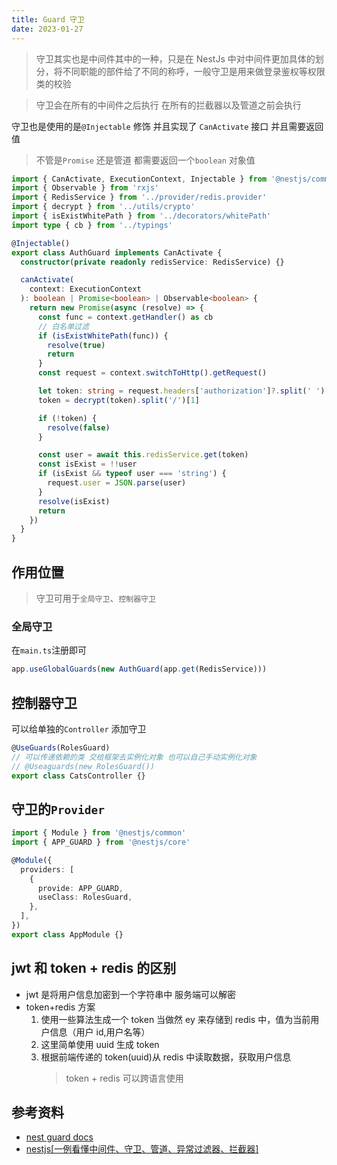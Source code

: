 ```yaml
---
title: Guard 守卫
date: 2023-01-27
---
```


> 守卫其实也是中间件其中的一种，只是在 NestJs 中对中间件更加具体的划分，将不同职能的部件给了不同的称呼，一般守卫是用来做登录鉴权等权限类的校验

> 守卫会在所有的中间件之后执行 在所有的拦截器以及管道之前会执行

守卫也是使用的是`@Injectable` 修饰 并且实现了 `CanActivate` 接口 并且需要返回值

> 不管是`Promise` 还是管道 都需要返回一个`boolean` 对象值

```ts
import { CanActivate, ExecutionContext, Injectable } from '@nestjs/common'
import { Observable } from 'rxjs'
import { RedisService } from '../provider/redis.provider'
import { decrypt } from '../utils/crypto'
import { isExistWhitePath } from '../decorators/whitePath'
import type { cb } from '../typings'

@Injectable()
export class AuthGuard implements CanActivate {
  constructor(private readonly redisService: RedisService) {}

  canActivate(
    context: ExecutionContext
  ): boolean | Promise<boolean> | Observable<boolean> {
    return new Promise(async (resolve) => {
      const func = context.getHandler() as cb
      // 白名单过滤
      if (isExistWhitePath(func)) {
        resolve(true)
        return
      }
      const request = context.switchToHttp().getRequest()

      let token: string = request.headers['authorization']?.split(' ')[1]
      token = decrypt(token).split('/')[1]

      if (!token) {
        resolve(false)
      }

      const user = await this.redisService.get(token)
      const isExist = !!user
      if (isExist && typeof user === 'string') {
        request.user = JSON.parse(user)
      }
      resolve(isExist)
      return
    })
  }
}
```

## 作用位置

> 守卫可用于`全局守卫`、`控制器守卫`

### 全局守卫

在`main.ts`注册即可

```ts
app.useGlobalGuards(new AuthGuard(app.get(RedisService)))
```

## 控制器守卫

可以给单独的`Controller` 添加守卫

```ts
@UseGuards(RolesGuard)
// 可以传递依赖的类 交给框架去实例化对象 也可以自己手动实例化对象
// @Useaguards(new RolesGuard())
export class CatsController {}
```

## 守卫的`Provider`

```ts
import { Module } from '@nestjs/common'
import { APP_GUARD } from '@nestjs/core'

@Module({
  providers: [
    {
      provide: APP_GUARD,
      useClass: RolesGuard,
    },
  ],
})
export class AppModule {}
```

## jwt 和 token + redis 的区别

- jwt 是将用户信息加密到一个字符串中 服务端可以解密
- token+redis 方案
  1. 使用一些算法生成一个 token 当做然 ey 来存储到 redis 中，值为当前用户信息（用户 id,用户名等）
  2. 这里简单使用 uuid 生成 token
  3. 根据前端传递的 token(uuid)从 redis 中读取数据，获取用户信息
     > token + redis 可以跨语言使用

## 参考资料

- [nest guard docs](https://docs.nestjs.com/guards#guards)
- [nestjs[一例看懂中间件、守卫、管道、异常过滤器、拦截器]](https://blog.csdn.net/lxy869718069/article/details/103960790)
